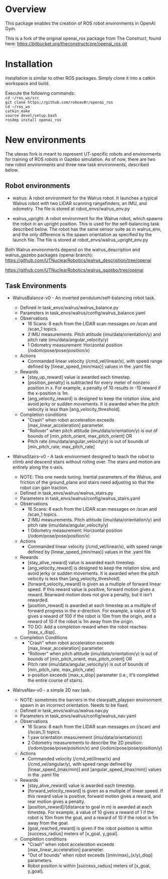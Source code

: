 # Overview
This package enables the creation of ROS robot environments in OpenAI Gym. 

This is a fork of the original openai_ros package from The Construct, found here:
https://bitbucket.org/theconstructcore/openai_ros.git

# Installation
Installation is similar to other ROS packages. Simply clone it into a catkin workspace and build.

Execute the following commands:<br>
`cd ~/ros_ws/src`<br>
`git clone https://github.com/roboav8r/openai_ros`<br>
`cd ~/ros_ws`<br>
`catkin_make`<br>
`source devel/setup.bash`<br>
`rosdep install openai_ros`<br>

# New environments
The utexas fork is meant to represent UT-specific robots and environments for training of ROS robots in Gazebo simulation. As of now, there are two new robot environments and three new task environments, described below.

## Robot environments
- walrus: A robot environment for the Walrus robot. It launches a typical Walrus robot with two LIDAR scanning rangefinders, an IMU, and odometry. 
The file is stored at robot_envs/walrus_env.py

- walrus_upright: A robot environment for the Walrus robot, which spawns the robot in an upright position. This is used for the self-balancing task described below. The robot has the same sensor suite as in walrus_env, and the only difference is the spawn orientation as specified by the launch file.
The file is stored at robot_envs/walrus_upright_env.py

Both Walrus environments depend on the walrus_description and walrus_gazebo packages (openai branch):
https://github.com/UTNuclearRobotics/walrus_description/tree/openai

https://github.com/UTNuclearRobotics/walrus_gazebo/tree/openai

## Task Environments
- WalrusBalance-v0 - An inverted pendulum/self-balancing robot task.
  - Defined in task_envs/walrus/walrus_balance.py
  - Parameters in task_envs/walrus/config/walrus_balance.yaml
  - Observations
    - 16 Scans: 8 each from the LIDAR scan messages on /scan and /scan_1 topics.
    - 2 IMU measurements. Pitch attitude (imu/data/orientation/y) and pitch rate (imu/data/angular_velocity/y)
    - 1 Odometry measurement: Horizontal position (/odom/pose/pose/position/x) 
  - Actions
    - Commanded linear velocity (/cmd_vel/linear/x), with speed range defined by [linear_speed_(min/max)] values in the .yaml file 
  - Rewards
    - [stay_up_reward] value is awarded each timestep.
    - [position_penalty] is subtracted for every meter of nonzero position in x. For example, a penalty of 10 results in -10 reward if the x-position is 1m.
    - [ang_velocity_reward] is designed to keep the rotation slow, and avoid jerky or sudden movements. It is awarded when the pitch velocity is less than [ang_velocity_threshold]. 
  - Completion conditions
    - "Crash" when robot acceleration exceeds [max_linear_acceleration] parameter.
    - "Rollover" when pitch attitude (imu/data/orientation/y) is out of bounds of [min_pitch_orient, max_pitch_orient] OR
    - Pitch rate (imu/data/angular_velocity/y) is out of bounds of [min_pitch_rate, max_pitch_rate]

- WalrusStairs-v0 - A task environment designed to teach the robot to climb and descend stairs without rolling over. The stairs and motion are entirely along the x-axis.
  - NOTE: This one needs tuning. Inertial parameters of the Walrus, and friction of the ground_plane and stairs need adjusting so that the robot can gain traction.
  - Defined in task_envs/walrus/walrus_stairs.py
  - Parameters in task_envs/walrus/config/walrus_stairs.yaml  
  - Observations
    - 16 Scans: 8 each from the LIDAR scan messages on /scan and /scan_1 topics.
    - 2 IMU measurements. Pitch attitude (imu/data/orientation/y) and pitch rate (imu/data/angular_velocity/y)
    - 1 Odometry measurement: Horizontal position (/odom/pose/pose/position/x) 
  - Actions
    - Commanded linear velocity (/cmd_vel/linear/x), with speed range defined by [linear_speed_(min/max)] values in the .yaml file 
  - Rewards
    - [stay_alive_reward] value is awarded each timestep.
    - [ang_velocity_reward] is designed to keep the rotation slow, and avoid jerky or sudden movements. It is awarded when the pitch velocity is less than [ang_velocity_threshold]. 
    - [forward_velocity_reward] is given as a multiple of forward linear speed. If this reward value is positive, forward motion gives a reward. Rearward motion does not give a penalty, but it isn't rewarded.
    - [position_reward] is awarded at each timestep as a multiple of forward progress in the x-direction. For example, a value of 10 gives a reward of 100 if the robot is 10m from the origin, and a reward of 10 if the robot is 1m away from the origin.
    - TO DO: Add a completion reward when the robot reaches [max_x_disp].
  - Completion Conditions
    - "Crash" when robot acceleration exceeds [max_linear_acceleration] parameter.
    - "Rollover" when pitch attitude (imu/data/orientation/y) is out of bounds of [min_pitch_orient, max_pitch_orient] OR
    - Pitch rate (imu/data/angular_velocity/y) is out of bounds of [min_pitch_rate, max_pitch_rate]
    - x-position exceeds [max_x_disp] parameter (i.e., it's completed the entire course of stairs).

- WalrusNav-v0 - a simple 2D nav task. 
  - NOTE: sometimes the barriers in the clearpath_playpen environment spawn in an incorrect orientation. Needs to be fixed.
  - Defined in task_envs/walrus/walrus.nav.py
  - Parameters in task_envs/walrus/config/walrus_nav.yaml
  - Observations
    - 16 Scans: 8 each from the LIDAR scan messages on (/scan) and (/scan_1) topics.
    - 1 yaw orientation measurement (imu/data/orientation/z)
    - 2 Odometry measurements to describe the 2D position: (/odom/pose/pose/position/x) and (/odom/pose/pose/position/y)
  - Actions
    - Commanded velocity (/cmd_vel/linear/x) and (/cmd_vel/angular/y), with speed range defined by [linear_speed_(max/min)] and [angular_speed_(max/min)] values in the .yaml file 
  - Rewards
    - [stay_alive_reward] value is awarded each timestep.
    - [forward_velocity_reward] is given as a multiple of linear speed. If this reward value is positive, forward motion gives a reward, and rear motion gives a penalty.
    - [position_reward]/(distance to goal in m) is awarded at each timestep. For example, a value of 10 gives a reward of 1 if the robot is 10m from the goal, and a reward of 10 if the robot is 1m away from the goal.
    - [goal_reached_reward] is given if the robot position is within [success_radius] meters of [x_goal, y_goal].
  - Completion conditions
    - "Crash" when robot acceleration exceeds [max_linear_acceleration] parameter.
    - "Out of bounds" when robot exceeds [(min/max)_(x/y)_disp] parameters.
    - Robot position is within [success_radius] meters of [x_goal, y_goal].
